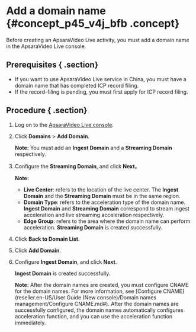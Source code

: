 # Add a domain name {#concept_p45_v4j_bfb .concept}

Before creating an ApsaraVideo Live activity, you must add a domain name in the ApsaraVideo Live console.

## Prerequisites { .section}

-   If you want to use ApsaraVideo Live service in China, you must have a domain name that has completed ICP record filing.
-   If the record-filing is pending, you must first apply for ICP record filing.

## Procedure { .section}

1.  Log on to the [ApsaraVideo Live console](https://partners-intl.aliyun.com/login-required#/live).
2.  Click **Domains** \> **Add Domain**.

    **Note:** You must add an **Ingest Domain** and a **Streaming Domain** respectively.

3.  Configure the **Streaming Domain**, and click **Next**。

    **Note:** 

    -   **Live Center**: refers to the location of the live center. The **Ingest Domain** and the **Streaming Domain** must be in the same region.
    -   **Domain Type**: refers to the acceleration type of the domain name. **Ingest Domain** and **Streaming Domain** correspond to stream ingest acceleration and live streaming acceleration respectively.
    -   **Edge Group**: refers to the area where the domain name can perform acceleration.
    **Streaming Domain** is created successfully.

4.  Click **Back to Domain List**.
5.  Click **Add Domain**.
6.  Configure **Ingest Domain**, and click **Next**.

    **Ingest Domain** is created successfully.

    **Note:** After the domain names are created, you must configure CNAME for the domain names. For more information, see [Configure CNAME](reseller.en-US/User Guide (New console)/Domain names management/Configure CNAME.md#). After the domain names are successfully configured, the domain names automatically configures acceleration function, and you can use the acceleration function immediately.


